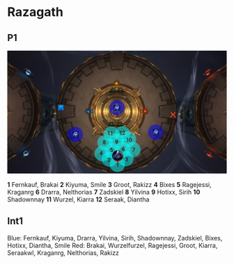# Razagath

## P1

![P1](/images/raziP1.png)

**1** Fernkauf, Brakai
**2** Kiyuma, Smile
**3** Groot, Rakizz
**4** Bixes
**5** Ragejessi, Kraganrg
**6** Drarra, Nelthorias
**7** Zadskiel
**8** Yilvina
**9** Hotixx, Sirih
**10** Shadownnay
**11** Wurzel, Kiarra
**12** Seraak, Diantha

## Int1

Blue: Fernkauf, Kiyuma, Drarra, Yilvina, Sirih, Shadownnay, Zadskiel, Bixes, Hotixx, Diantha, Smile
Red: Brakai, Wurzelfurzel, Ragejessi, Groot, Kiarra, Seraakwl, Kraganrg, Nelthorias, Rakizz